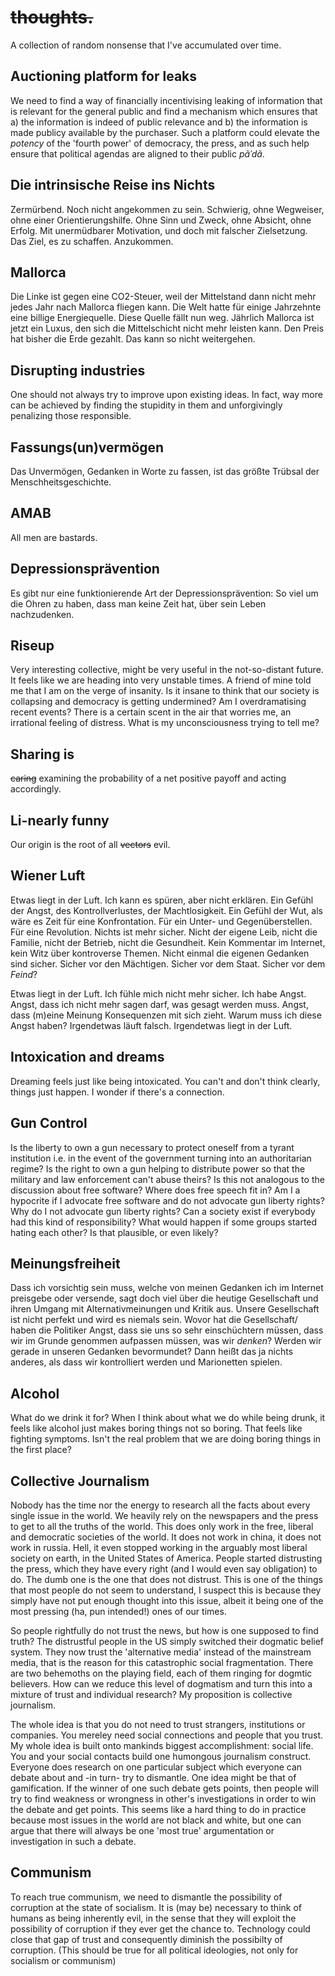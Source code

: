 # ~~thoughts.~~ 
A collection of random nonsense that I've accumulated over time.

## Auctioning platform for leaks

We need to find a way of financially incentivising leaking of information that is relevant for the general public and find a mechanism which ensures that a) the information is indeed of public relevance and b) the information is made publicy available by the purchaser. Such a platform could elevate the _potency_ of the 'fourth power' of democracy, the press, and as such help ensure that political agendas are aligned to their public _pãˈdã_.

## Die intrinsische Reise ins Nichts
Zermürbend. Noch nicht angekommen zu sein. Schwierig, ohne Wegweiser, ohne einer Orientierungshilfe. Ohne Sinn und Zweck, ohne Absicht, ohne Erfolg. Mit unermüdbarer Motivation, und doch mit falscher Zielsetzung. Das Ziel, es zu schaffen. Anzukommen.

## Mallorca
Die Linke ist gegen eine CO2-Steuer, weil der Mittelstand dann nicht mehr jedes Jahr nach Mallorca fliegen kann. Die Welt hatte für einige Jahrzehnte eine billige Energiequelle. Diese Quelle fällt nun weg. Jährlich Mallorca ist jetzt ein Luxus, den sich die Mittelschicht nicht mehr leisten kann. Den Preis hat bisher die Erde gezahlt. Das kann so nicht weitergehen.

## Disrupting industries
One should not always try to improve upon existing ideas. In fact, way more can be achieved by finding the stupidity in them and unforgivingly penalizing those responsible.

## Fassungs(un)vermögen
Das Unvermögen, Gedanken in Worte zu fassen, ist das größte Trübsal der Menschheitsgeschichte.

## AMAB
All men are bastards.

## Depressionsprävention
Es gibt nur eine funktionierende Art der Depressionsprävention: So viel um die Ohren zu haben, dass man keine Zeit hat, über sein Leben nachzudenken.

## Riseup
Very interesting collective, might be very useful in the not-so-distant future. It feels like we are heading into very unstable times. A friend of mine told me that I am on the verge of insanity. Is it insane to think that our society is collapsing and democracy is getting undermined? Am I overdramatising recent events? There is a certain scent in the air that worries me, an irrational feeling of distress. What is my unconsciousness trying to tell me?

## Sharing is
~~caring~~ examining the probability of a net positive payoff and acting accordingly.

## Li-nearly funny
Our origin is the root of all ~~vectors~~ evil.

## Wiener Luft
Etwas liegt in der Luft. Ich kann es spüren, aber nicht erklären. Ein Gefühl der Angst, des Kontrollverlustes, der Machtlosigkeit. Ein Gefühl der Wut, als wäre es Zeit für eine Konfrontation. Für ein Unter- und Gegenüberstellen. Für eine Revolution. Nichts ist mehr sicher. Nicht der eigene Leib, nicht die Familie, nicht der Betrieb, nicht die Gesundheit. Kein Kommentar im Internet, kein Witz über kontroverse Themen. Nicht einmal die eigenen Gedanken sind sicher. Sicher vor den Mächtigen. Sicher vor dem Staat. Sicher vor dem *Feind*?

Etwas liegt in der Luft. Ich fühle mich nicht mehr sicher. Ich habe Angst. Angst, dass ich nicht mehr sagen darf, was gesagt werden muss. Angst, dass (m)eine Meinung Konsequenzen mit sich zieht. Warum muss ich diese Angst haben? Irgendetwas läuft falsch. Irgendetwas liegt in der Luft.

## Intoxication and dreams
Dreaming feels just like being intoxicated. You can't and don't think clearly, things just happen. I wonder if there's a connection.

## Gun Control
Is the liberty to own a gun necessary to protect oneself from a tyrant institution i.e. in the event of the government turning into an authoritarian regime? Is the right to own a gun helping to distribute power so that the military and law enforcement can't abuse theirs? Is this not analogous to the discussion about free software? Where does free speech fit in? Am I a hypocrite if I advocate free software and do not advocate gun liberty rights? Why do I not advocate gun liberty rights? Can a society exist if everybody had this kind of responsibility? What would happen if some groups started hating each other? Is that plausible, or even likely?

## Meinungsfreiheit
Dass ich vorsichtig sein muss, welche von meinen Gedanken ich im Internet preisgebe oder versende, sagt doch viel über die heutige Gesellschaft und ihren Umgang mit Alternativmeinungen und Kritik aus. Unsere Gesellschaft ist nicht perfekt und wird es niemals sein. Wovor hat die Gesellschaft/ haben die Politiker Angst, dass sie uns so sehr einschüchtern müssen, dass wir im Grunde genommen aufpassen müssen, was wir *denken*? Werden wir gerade in unseren Gedanken bevormundet? Dann heißt das ja nichts anderes, als dass wir kontrolliert werden und Marionetten spielen.

## Alcohol
What do we drink it for? When I think about what we do while being drunk, it feels like alcohol just makes boring things not so boring. That feels like fighting symptoms. Isn't the real problem that we are doing boring things in the first place?

## Collective Journalism
Nobody has the time nor the energy to research all the facts about every single issue in the world. We heavily rely on the newspapers and the press to get to all the truths of the world. This does only work in the free, liberal and democratic societies of the world. It does not work in china, it does not work in russia. Hell, it even stopped working in the arguably most liberal society on earth, in the United States of America. People started distrusting the press, which they have every right (and I would even say obligation) to do. The dumb one is the one that does not distrust. This is one of the things that most people do not seem to understand, I suspect this is because they simply have not put enough thought into this issue, albeit it being one of the most pressing (ha, pun intended!) ones of our times.

So people rightfully do not trust the news, but how is one supposed to find truth? The distrustful people in the US simply switched their dogmatic belief system. They now trust the 'alternative media' instead of the mainstream media, that is the reason for this catastrophic social fragmentation. There are two behemoths on the playing field, each of them ringing for dogmtic believers. How can we reduce this level of dogmatism and turn this into a mixture of trust and individual research? My proposition is collective journalism.

The whole idea is that you do not need to trust strangers, institutions or companies. You mereley need social connections and people that you trust. My whole idea is built onto mankinds biggest accomplishment: social life. You and your social contacts build one humongous journalism construct. Everyone does research on one particular subject which everyone can debate about and -in turn- try to dismantle. One idea might be that of gamification. If the winner of one such debate gets points, then people will try to find weakness or wrongness in other's investigations in order to win the debate and get points. This seems like a hard thing to do in practice because most issues in the world are not black and white, but one can argue that there will always be one 'most true' argumentation or investigation in such a debate.

## Communism
To reach true communism, we need to dismantle the possibility of corruption at the state of socialism. It is (may be) necessary to think of humans as being inherently evil, in the sense that they will exploit the possibility of corruption if they ever get the chance to. Technology could close that gap of trust and consequently diminish the possibilty of corruption. (This should be true for all political ideologies, not only for socialism or communism)





